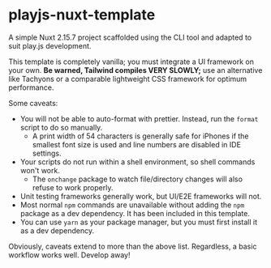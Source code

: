 # playjs-nuxt-template

A simple Nuxt 2.15.7 project scaffolded using the CLI tool and adapted to suit play.js development.

This template is completely vanilla; you must integrate a UI framework on your own. **Be warned, Tailwind compiles VERY SLOWLY;** use an alternative like Tachyons or a comparable lightweight CSS framework for optimum performance.

Some caveats:

- You will not be able to auto-format with prettier. Instead, run the `format` script to do so manually.
    - A print width of 54 characters is generally safe for iPhones if the smallest font size is used and line numbers are disabled in IDE settings.
- Your scripts do not run within a shell environment, so shell commands won't work. 
    - The `onchange` package to watch file/directory changes will also refuse to work properly.
- Unit testing frameworks generally work, but UI/E2E frameworks will not.
- Most normal `npm` commands are unavailable without adding the `npm` package as a dev dependency. It has been included in this template.
- You can use `yarn` as your package manager, but you must first install it as a dev dependency.
    
Obviously, caveats extend to more than the above list. Regardless, a basic workflow works well. Develop away!